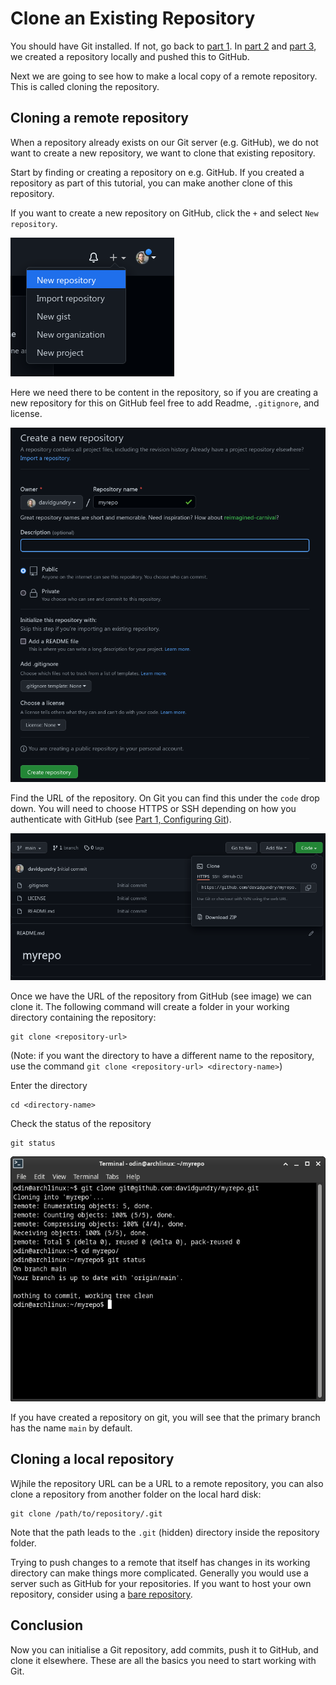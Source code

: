 # Clone an Existing Repository

You should have Git installed. If not, go back to [part 1](./1-configuring-git.md). In [part 2](./2-creating-a-repo.md) and [part 3](./3-set-remote-and-push.md), we created a repository locally and pushed this to GitHub.

Next we are going to see how to make a local copy of a remote repository. This is called cloning the repository.

## Cloning a remote repository

When a repository already exists on our Git server (e.g. GitHub), we do not want to create a new repository, we want to clone that existing repository.

Start by finding or creating a repository on e.g. GitHub. If you created a repository as part of this tutorial, you can make another clone of this repository.

If you want to create a new repository on GitHub, click the `+` and select `New repository`.

![](./media/image15.png)

Here we need there to be content in the repository, so if you are creating a new repository for this on GitHub feel free to
add Readme, `.gitignore`, and license.

![](./media/image16.png)

Find the URL of the repository. On Git you can find this under the `code` drop down. You will need to choose HTTPS or SSH depending on how you authenticate with GitHub (see [Part 1, Configuring Git](./1-configuring-git.md)).

![](./media/image18.png)

Once we have the URL of the repository from GitHub (see image) we can clone it. The following command will create a folder in your working directory containing the repository:

    git clone <repository-url>

(Note: if you want the directory to have a different name to the repository, use the command `git clone <repository-url> <directory-name>`)

Enter the directory

    cd <directory-name>

Check the status of the repository

    git status

![](./media/image19.png)

If you have created a repository on git, you will see that the primary branch has the name `main` by default.

## Cloning a local repository

Wjhile the repository URL can be a URL to a remote repository, you can also clone a repository from another folder on the local hard disk:

    git clone /path/to/repository/.git

Note that the path leads to the `.git` (hidden) directory inside the repository folder.

Trying to push changes to a remote that itself has changes in its working directory can make things more complicated. Generally you would use a server such as GitHub for your repositories. If you want to host your own repository, consider using a [bare repository](https://www.theserverside.com/blog/Coffee-Talk-Java-News-Stories-and-Opinions/What-is-a-bare-git-repository).

## Conclusion

Now you can initialise a Git repository, add commits, push it to GitHub, and clone it elsewhere. These are all the basics you need to start working with Git.